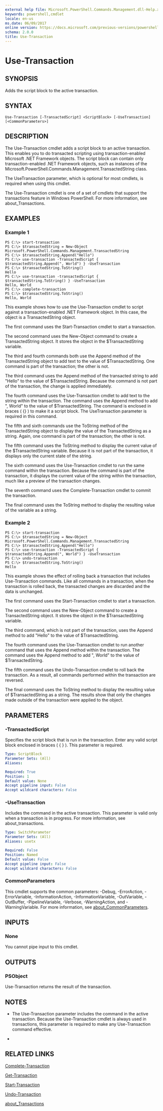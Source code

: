 ```yaml
---
external help file: Microsoft.PowerShell.Commands.Management.dll-Help.xml
keywords: powershell,cmdlet
locale: en-us
ms.date: 06/09/2017
online version: https://docs.microsoft.com/previous-versions/powershell/module/microsoft.powershell.management/use-transaction?view=powershell-3.0&WT.mc_id=ps-gethelp
schema: 2.0.0
title: Use-Transaction
---
```


# Use-Transaction
## SYNOPSIS
Adds the script block to the active transaction.
## SYNTAX

```
Use-Transaction [-TransactedScript] <ScriptBlock> [-UseTransaction] [<CommonParameters>]
```

## DESCRIPTION
The Use-Transaction cmdlet adds a script block to an active transaction.
This enables you to do transacted scripting using transaction-enabled Microsoft .NET Framework objects.
The script block can contain only transaction-enabled .NET Framework objects, such as instances of the Microsoft.PowerShell.Commands.Management.TransactedString class.

The UseTransaction parameter, which is optional for most cmdlets, is required when using this cmdlet.

The Use-Transaction cmdlet is one of a set of cmdlets that support the transactions feature in Windows PowerShell.
For more information, see about_Transactions.
## EXAMPLES

### Example 1
```
PS C:\> start-transaction
PS C:\> $transactedString = New-Object Microsoft.PowerShell.Commands.Management.TransactedString
PS C:\> $transactedString.Append("Hello")
PS C:\> use-transaction -TransactedScript { $transactedString.Append(", World") } -UseTransaction
PS C:\> $transactedString.ToString()
Hello
PS C:\> use-transaction -transactedScript { $transactedString.ToString() } -UseTransaction
Hello, World
PS C:\> complete-transaction
PS C:\> $transactedString.ToString()
Hello, World
```

This example shows how to use the Use-Transaction cmdlet to script against a transaction-enabled .NET Framework object.
In this case, the object is a TransactedString object.

The first command uses the Start-Transaction cmdlet to start a transaction.

The second command uses the New-Object command to create a TransactedString object.
It stores the object in the $TransactedString variable.

The third and fourth commands both use the Append method of the TransactedString object to add text to the value of $TransactedString.
One command is part of the transaction; the other is not.

The third command uses the Append method of the transacted string to add "Hello" to the value of $TransactedString.
Because the command is not part of the transaction, the change is applied immediately.

The fourth command uses the Use-Transaction cmdlet to add text to the string within the transaction.
The command uses the Append method to add ", World" to the value of $TransactedString.
The command is enclosed in braces ( {} ) to make it a script block.
The UseTransaction parameter is required in this command.

The fifth and sixth commands use the ToString method of the TransactedString object to display the value of the TransactedString as a string.
Again, one command is part of the transaction; the other is not.

The fifth command uses the ToString method to display the current value of the $TransactedString variable.
Because it is not part of the transaction, it displays only the current state of the string.

The sixth command uses the Use-Transaction cmdlet to run the same command within the transaction.
Because the command is part of the transaction, it displays the current value of the string within the transaction, much like a preview of the transaction changes.

The seventh command uses the Complete-Transaction cmdlet to commit the transaction.

The final command uses the ToString method to display the resulting value of the variable as a string.
### Example 2
```
PS C:\> start-transaction
PS C:\> $transactedString = New-Object Microsoft.PowerShell.Commands.Management.TransactedString
PS C:\> $transactedString.Append("Hello")
PS C:\> use-transaction -TransactedScript { $transactedString.Append(", World") } -UseTransaction
PS C:\> undo-transaction
PS C:\> $transactedString.ToString()
Hello
```

This example shows the effect of rolling back a transaction that includes Use-Transaction commands.
Like all commands in a transaction, when the transaction is rolled back, the transacted changes are discarded and the data is unchanged.

The first command uses the Start-Transaction cmdlet to start a transaction.

The second command uses the New-Object command to create a TransactedString object.
It stores the object in the $TransactedString variable.

The third command, which is not part of the transaction, uses the Append method to add "Hello" to the value of $TransactedString.

The fourth command uses the Use-Transaction cmdlet to run another command that uses the Append method within the transaction.
The command uses the Append method to add ", World" to the value of $TransactedString.

The fifth command uses the Undo-Transaction cmdlet to roll back the transaction.
As a result, all commands performed within the transaction are reversed.

The final command uses the ToString method to display the resulting value of $TransactedString as a string.
The results show that only the changes made outside of the transaction were applied to the object.
## PARAMETERS

### -TransactedScript
Specifies the script block that is run in the transaction.
Enter any valid script block enclosed in braces ( { } ).
This parameter is required.

```yaml
Type: ScriptBlock
Parameter Sets: (All)
Aliases:

Required: True
Position: 1
Default value: None
Accept pipeline input: False
Accept wildcard characters: False
```

### -UseTransaction
Includes the command in the active transaction.
This parameter is valid only when a transaction is in progress.
For more information, see about_transactions.

```yaml
Type: SwitchParameter
Parameter Sets: (All)
Aliases: usetx

Required: False
Position: Named
Default value: False
Accept pipeline input: False
Accept wildcard characters: False
```

### CommonParameters
This cmdlet supports the common parameters: -Debug, -ErrorAction, -ErrorVariable, -InformationAction, -InformationVariable, -OutVariable, -OutBuffer, -PipelineVariable, -Verbose, -WarningAction, and -WarningVariable. For more information, see [about_CommonParameters](https://go.microsoft.com/fwlink/?LinkID=113216).
## INPUTS

### None
You cannot pipe input to this cmdlet.
## OUTPUTS

### PSObject
Use-Transaction returns the result of the transaction.
## NOTES
* The Use-Transaction parameter includes the command in the active transaction. Because the Use-Transaction cmdlet is always used in transactions, this parameter is required to make any Use-Transaction command effective.

*
## RELATED LINKS

[Complete-Transaction](Complete-Transaction.md)

[Get-Transaction](Get-Transaction.md)

[Start-Transaction](Start-Transaction.md)

[Undo-Transaction](Undo-Transaction.md)

[about_Transactions](../Microsoft.PowerShell.Core/About/about_Transactions.md)


